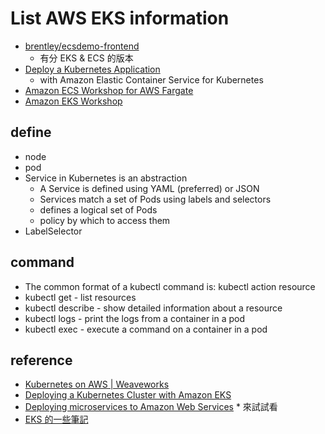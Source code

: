 # List AWS EKS information
  * [brentley/ecsdemo-frontend](https://github.com/brentley/ecsdemo-frontend)
    * 有分 EKS & ECS 的版本
  * [Deploy a Kubernetes Application](https://aws.amazon.com/tw/getting-started/projects/deploy-kubernetes-app-amazon-eks/)
    * with Amazon Elastic Container Service for Kubernetes
  * [Amazon ECS Workshop for AWS Fargate](https://ecsworkshop.com/)
  * [Amazon EKS Workshop](https://eksworkshop.com/)

## define
  * node
  * pod
  * Service in Kubernetes is an abstraction 
    * A Service is defined using YAML (preferred) or JSON
    * Services match a set of Pods using labels and selectors
    * defines a logical set of Pods
    * policy by which to access them
  * LabelSelector

## command
  * The common format of a kubectl command is: kubectl action resource
  * kubectl get - list resources
  * kubectl describe - show detailed information about a resource
  * kubectl logs - print the logs from a container in a pod
  * kubectl exec - execute a command on a container in a pod

## reference
  * [Kubernetes on AWS | Weaveworks](https://www.weave.works/technologies/kubernetes-on-aws/)
  * [Deploying a Kubernetes Cluster with Amazon EKS](https://logz.io/blog/amazon-eks/)
  * [Deploying microservices to Amazon Web Services](https://openliberty.io/guides/cloud-aws.html) * 來試試看
  * [EKS 的一些筆記](https://kkc.github.io/2018/10/04/EKS-notes/)

